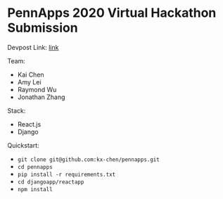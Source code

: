 # PennApps 2020 Virtual Hackathon Submission

Devpost Link: [link]()

Team: 
* Kai Chen
* Amy Lei
* Raymond Wu
* Jonathan Zhang

Stack:
* React.js
* Django

Quickstart:
* `git clone git@github.com:kx-chen/pennapps.git`
* `cd pennapps`
* `pip install -r requirements.txt`
* `cd djangoapp/reactapp`
* `npm install`
